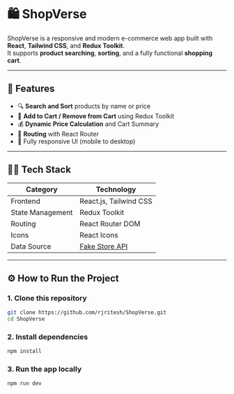 # 🛍️ ShopVerse

ShopVerse is a responsive and modern e-commerce web app built with **React**, **Tailwind CSS**, and **Redux Toolkit**.  
It supports **product searching**, **sorting**, and a fully functional **shopping cart**.

---

## 🚀 Features

- 🔍 **Search and Sort** products by name or price  
- 🛒 **Add to Cart / Remove from Cart** using Redux Toolkit  
- 💰 **Dynamic Price Calculation** and Cart Summary  
- 🧭 **Routing** with React Router  
- 📱 Fully responsive UI (mobile to desktop)

---

## 🧑‍💻 Tech Stack

| Category | Technology |
|-----------|-------------|
| Frontend | React.js, Tailwind CSS |
| State Management | Redux Toolkit |
| Routing | React Router DOM |
| Icons | React Icons |
| Data Source | [Fake Store API](https://fakestoreapi.com/) |

---

## ⚙️ How to Run the Project

### 1. Clone this repository
```bash
git clone https://github.com/rjritesh/ShopVerse.git
cd ShopVerse
```
### 2. Install dependencies
```bash
npm install
```
### 3. Run the app locally
```bash
npm run dev
```


